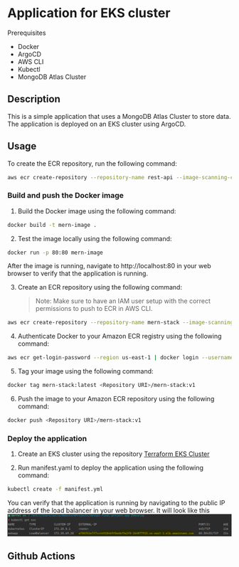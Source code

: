 # Application for EKS cluster

Prerequisites

- Docker
- ArgoCD
- AWS CLI
- Kubectl
- MongoDB Atlas Cluster

## Description

This is a simple application that uses a MongoDB Atlas Cluster to store data. The application is deployed on an EKS cluster using ArgoCD.

## Usage

To create the ECR repository, run the following command:

```bash
aws ecr create-repository --repository-name rest-api --image-scanning-configuration scanOnPush=true --image-tag-mutability IMMUTABLE --region us-east-1
```

### Build and push the Docker image

1. Build the Docker image using the following command:

```bash
docker build -t mern-image .
```

2. Test the image locally using the following command:

```bash
docker run -p 80:80 mern-image
```

After the image is running, navigate to http://localhost:80 in your web browser to verify that the application is running.

3. Create an ECR repository using the following command:
   > Note: Make sure to have an IAM user setup with the correct permissions to push to ECR in AWS CLI.

```bash
aws ecr create-repository --repository-name mern-stack --image-scanning-configuration scanOnPush=true --image-tag-mutability IMMUTABLE --region us-east-1
```

4. Authenticate Docker to your Amazon ECR registry using the following command:

```bash
aws ecr get-login-password --region us-east-1 | docker login --username AWS --password-stdin aws_account_id.dkr.ecr.us-east-1.amazonaws.com
```

5. Tag your image using the following command:

```bash
docker tag mern-stack:latest <Repository URI>/mern-stack:v1
```

6. Push the image to your Amazon ECR repository using the following command:

```bash
docker push <Repository URI>/mern-stack:v1
```

### Deploy the application

1. Create an EKS cluster using the repository [Terraform EKS Cluster](https://github.com/Walter-Gaitan/devops-final-project-terraform)

2. Run manifest.yaml to deploy the application using the following command:

```bash
kubectl create -f manifest.yml
```

You can verify that the application is running by navigating to the public IP address of the load balancer in your web browser. It will look like this
![img.png](images/img.png)

## Github Actions
